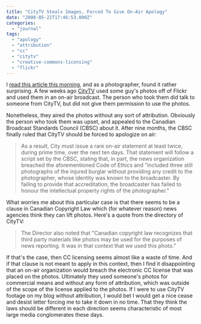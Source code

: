 ```yaml
---
title: "CityTV Steals Images, Forced To Give On-Air Apology"
date: "2008-05-22T17:46:53.000Z"
categories: 
  - "journal"
tags: 
  - "apology"
  - "attribution"
  - "cc"
  - "citytv"
  - "creative-commons-licensing"
  - "flickr"
---
```


I [read this article this morning](http://torontoist.com/2008/05/citynews_gets_slapped.php), and as a photographer, found it rather surprising. A few weeks ago [CityTV](http://www.citytv.com/toronto/) used some guy's photos off of Flickr and used them in an on-air broadcast. The person who took them did talk to someone from CityTV, but did not give them permission to use the photos.

Nonetheless, they aired the photos without any sort of attribution. Obviously the person who took them was upset, and appealed to the Canadian Broadcast Standards Council (CBSC) about it. After nine months, the CBSC finally ruled that CityTV should be forced to apologize on air:

> As a result, City must issue a rare on-air statement at least twice, during prime time, over the next ten days. That statement will follow a script set by the CBSC, stating that, in part, the news organization breached the aforementioned Code of Ethics and "included three still photographs of the injured burglar without providing any credit to the photographer, whose identity was known to the broadcaster. By failing to provide that accreditation, the broadcaster has failed to honour the intellectual property rights of the photographer."

What worries me about this particular case is that there seems to be a clause in Canadian Copyright Law which (for whatever reason) news agencies think they can lift photos. Here's a quote from the directory of CityTV:

> The Director also noted that "Canadian copyright law recognizes that third party materials like photos may be used for the purposes of news reporting. It was in that context that we used this photo."

If that's the case, then CC licensing seems almost like a waste of time. And if that clause is not meant to apply in this context, then I find it disappointing that an on-air organization would breach the electronic CC license that was placed on the photos. Ultimately they used someone's photos for commercial means and without any form of attribution, which was outside of the scope of the license applied to the photos. If I were to use CityTV footage on my blog without attribution, I would bet I would get a nice cease and desist letter forcing me to take it down in no time. That they think the laws should be different in each direction seems characteristic of most large media conglomerates these days.
